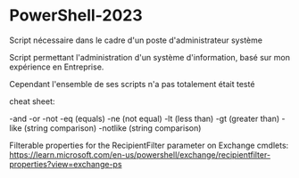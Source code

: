 # PowerShell-2023
Script nécessaire dans le cadre d'un poste d'administrateur système

Script permettant l'administration d'un système d'information, basé sur mon expérience en Entreprise.

Cependant l'ensemble de ses scripts n'a pas totalement était testé

cheat sheet:

-and
-or
-not
-eq (equals)
-ne (not equal)
-lt (less than)
-gt (greater than)
-like (string comparison)
-notlike (string comparison)

Filterable properties for the RecipientFilter parameter on Exchange cmdlets:
https://learn.microsoft.com/en-us/powershell/exchange/recipientfilter-properties?view=exchange-ps
